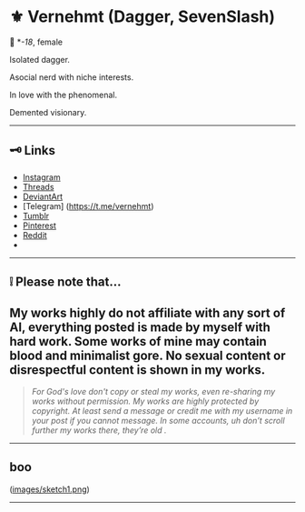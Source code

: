 # ⚜️ Vernehmt (Dagger, SevenSlash)

🧷 **-18*, female

 Isolated dagger. 
 
 Asocial nerd with niche interests.
 
 In love with the phenomenal.
 
 Demented visionary. 

---

## 🗝️ Links

- [Instagram](https://instagram.com/machete0198424)
- [Threads](https://threads.com/@machete0198424)
- [DeviantArt](https://deviantart.com/vernehmt)
- [Telegram] (https://t.me/vernehmt)
- [Tumblr](https://vernehmt.tumblr.com)
- [Pinterest](https://pinterest.com/vernehmt)
- [Reddit](https://reddit.com/user/isolateddagger)
- 

---

## ❕ Please note that...

My works highly do not affiliate with any sort of AI, everything posted is made by myself with hard work. Some works of mine may contain blood and minimalist gore. No sexual content or disrespectful content is shown in my works. 
---

> _For God's love don't copy or steal my works, even re-sharing my works without permission. My works are highly protected by copyright. At least send a message or credit me with my username in your post if you cannot message. In some accounts, uh don’t scroll further my works there, they’re old ._

---

##  boo

([images/sketch1.png](https://pin.it/6qhAA2Rfx))

---
